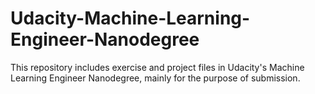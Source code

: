 # Udacity-Machine-Learning-Engineer-Nanodegree
This repository includes exercise and project files in Udacity's Machine Learning Engineer Nanodegree, mainly for the purpose of submission.

